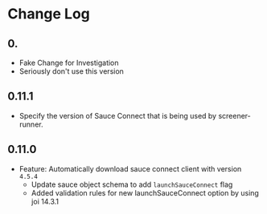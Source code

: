 # Change Log

## 0.</bees>
- Fake Change for Investigation
- Seriously don't use this version

## 0.11.1

- Specify the version of Sauce Connect that is being used by screener-runner.

## 0.11.0

- Feature: Automatically download sauce connect client with version `4.5.4`
  - Update sauce object schema to add `launchSauceConnect` flag
  - Added validation rules for new launchSauceConnect option by using joi 14.3.1
